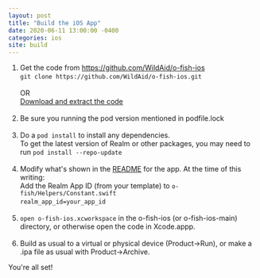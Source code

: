 ```yaml
---
layout: post
title: "Build the iOS App"
date: 2020-06-11 13:00:00 -0400
categories: ios
site: build
---
```


1. Get the code from <A HREF="https://github.com/WildAid/o-fish-ios">https://github.com/WildAid/o-fish-ios</A><BR>
   `git clone https://github.com/WildAid/o-fish-ios.git`<BR><BR>OR<BR><A HREF="https://github.com/WildAid/o-fish-ios/archive/main.zip">Download and extract the code</A><BR><BR>
1. Be sure you running the pod version mentioned in podfile.lock<BR><BR>
1. Do a `pod install` to install any dependencies.<BR>
To get the latest version of Realm or other packages, you may need to run `pod install --repo-update`<BR><BR>
1. Modify what's shown in the <A HREF="https://github.com/WildAid/o-fish-ios/blob/main/README.md">README</A> for the app. At the time of this writing:<BR>
Add the Realm App ID (from your template) to `o-fish/Helpers/Constant.swift`<BR>
`realm_app_id=your_app_id`<BR><BR>
1. `open o-fish-ios.xcworkspace` in the o-fish-ios (or o-fish-ios-main) directory, or otherwise open the code in Xcode.appp.<BR><BR>
1. Build as usual to a virtual or physical device (Product->Run), or make a .ipa file as usual with Product->Archive.

You're all set!



